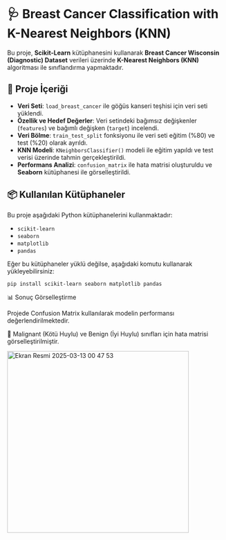 # 🩺 Breast Cancer Classification with K-Nearest Neighbors (KNN)

Bu proje, **Scikit-Learn** kütüphanesini kullanarak **Breast Cancer Wisconsin (Diagnostic) Dataset** verileri üzerinde **K-Nearest Neighbors (KNN)** algoritması ile sınıflandırma yapmaktadır. 

## 🚀 Proje İçeriği
- **Veri Seti**: `load_breast_cancer` ile göğüs kanseri teşhisi için veri seti yüklendi.
- **Özellik ve Hedef Değerler**: Veri setindeki bağımsız değişkenler (`features`) ve bağımlı değişken (`target`) incelendi.
- **Veri Bölme**: `train_test_split` fonksiyonu ile veri seti eğitim (%80) ve test (%20) olarak ayrıldı.
- **KNN Modeli**: `KNeighborsClassifier()` modeli ile eğitim yapıldı ve test verisi üzerinde tahmin gerçekleştirildi.
- **Performans Analizi**: `confusion_matrix` ile hata matrisi oluşturuldu ve **Seaborn** kütüphanesi ile görselleştirildi.

## 📦 Kullanılan Kütüphaneler
Bu proje aşağıdaki Python kütüphanelerini kullanmaktadır:
- `scikit-learn`
- `seaborn`
- `matplotlib`
- `pandas`

Eğer bu kütüphaneler yüklü değilse, aşağıdaki komutu kullanarak yükleyebilirsiniz:
```bash
pip install scikit-learn seaborn matplotlib pandas
```
📊 Sonuç Görselleştirme

Projede Confusion Matrix kullanılarak modelin performansı değerlendirilmektedir.

🔹 Malignant (Kötü Huylu) ve Benign (İyi Huylu) sınıfları için hata matrisi görselleştirilmiştir.

<img width="420" alt="Ekran Resmi 2025-03-13 00 47 53" src="https://github.com/user-attachments/assets/297cd2a1-cdf3-47ec-af64-e7b379946aa2" />



